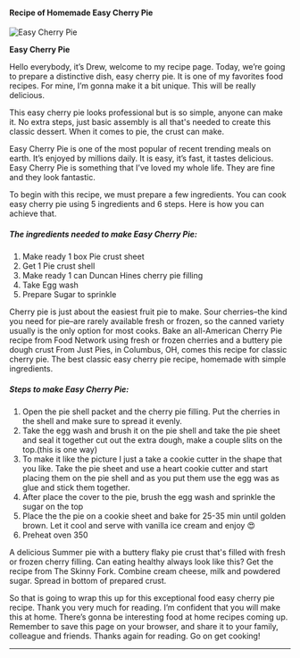             

#### Recipe of Homemade Easy Cherry Pie

![Easy Cherry Pie](https://img-global.cpcdn.com/recipes/6197989912084480/751x532cq70/easy-cherry-pie-recipe-main-photo.jpg)

**Easy Cherry Pie**

Hello everybody, it’s Drew, welcome to my recipe page. Today, we’re going to prepare a distinctive dish, easy cherry pie. It is one of my favorites food recipes. For mine, I’m gonna make it a bit unique. This will be really delicious.

This easy cherry pie looks professional but is so simple, anyone can make it. No extra steps, just basic assembly is all that's needed to create this classic dessert. When it comes to pie, the crust can make.

Easy Cherry Pie is one of the most popular of recent trending meals on earth. It’s enjoyed by millions daily. It is easy, it’s fast, it tastes delicious. Easy Cherry Pie is something that I’ve loved my whole life. They are fine and they look fantastic.

To begin with this recipe, we must prepare a few ingredients. You can cook easy cherry pie using 5 ingredients and 6 steps. Here is how you can achieve that.

##### The ingredients needed to make Easy Cherry Pie:

1.  Make ready 1 box Pie crust sheet
2.  Get 1 Pie crust shell
3.  Make ready 1 can Duncan Hines cherry pie filling
4.  Take Egg wash
5.  Prepare Sugar to sprinkle

Cherry pie is just about the easiest fruit pie to make. Sour cherries–the kind you need for pie–are rarely available fresh or frozen, so the canned variety usually is the only option for most cooks. Bake an all-American Cherry Pie recipe from Food Network using fresh or frozen cherries and a buttery pie dough crust From Just Pies, in Columbus, OH, comes this recipe for classic cherry pie. The best classic easy cherry pie recipe, homemade with simple ingredients.

##### Steps to make Easy Cherry Pie:

1.  Open the pie shell packet and the cherry pie filling. Put the cherries in the shell and make sure to spread it evenly.
2.  Take the egg wash and brush it on the pie shell and take the pie sheet and seal it together cut out the extra dough, make a couple slits on the top.(this is one way)
3.  To make it like the picture I just a take a cookie cutter in the shape that you like. Take the pie sheet and use a heart cookie cutter and start placing them on the pie shell and as you put them use the egg was as glue and stick them together.
4.  After place the cover to the pie, brush the egg wash and sprinkle the sugar on the top
5.  Place the the pie on a cookie sheet and bake for 25-35 min until golden brown. Let it cool and serve with vanilla ice cream and enjoy 😍
6.  Preheat oven 350

A delicious Summer pie with a buttery flaky pie crust that's filled with fresh or frozen cherry filling. Can eating healthy always look like this? Get the recipe from The Skinny Fork. Combine cream cheese, milk and powdered sugar. Spread in bottom of prepared crust.

So that is going to wrap this up for this exceptional food easy cherry pie recipe. Thank you very much for reading. I’m confident that you will make this at home. There’s gonna be interesting food at home recipes coming up. Remember to save this page on your browser, and share it to your family, colleague and friends. Thanks again for reading. Go on get cooking!

* * *
